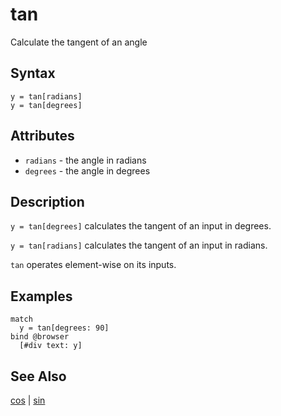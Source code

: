 # tan

Calculate the tangent of an angle

## Syntax

```eve
y = tan[radians]
y = tan[degrees]
```

## Attributes

- `radians` - the angle in radians
- `degrees` - the angle in degrees

## Description

`y = tan[degrees]` calculates the tangent of an input in degrees. 

`y = tan[radians]` calculates the tangent of an input in radians.

`tan` operates element-wise on its inputs.

## Examples

```eve
match
  y = tan[degrees: 90]
bind @browser
  [#div text: y]
```

## See Also

[cos](../cos) | [sin](../sin)